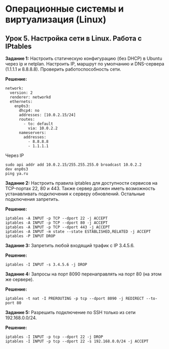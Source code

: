 # Операционные системы и виртуализация (Linux)
## Урок 5. Настройка сети в Linux. Работа с IPtables

**Задание 1:**
 Настроить статическую конфигурацию (без DHCP) в Ubuntu через ip и netplan. Настроить IP, маршрут по умолчанию и DNS-сервера (1.1.1.1 и 8.8.8.8). Проверить работоспособность сети.

**Решение:**
```
network:
  version: 2
  renderer: networkd
  ethernets:
    enp0s3:
      dhcp4: no
      addresses: [10.0.2.15/24]
      routes:
        - to: default
          via: 10.0.2.2
      nameservers:
        addresses:
          - 8.8.8.8
          - 1.1.1.1
```
Через IP

```
sudo api addr add 10.0.2.15/255.255.255.0 broadcast 10.0.2.2
dev enp0s3
ping ya.ru
```

**Задание 2:**
Настроить правила iptables для доступности сервисов на TCP-портах 22, 80 и 443. Также сервер должен иметь возможность устанавливать подключения к серверу обновлений. Остальные подключения запретить.

**Решение:**

```
iptables -A INPUT -p TCP --dport 22 -j ACCEPT
iptables -A INPUT -p TCP --dport 80 -j ACCEPT
iptables -A INPUT -p TCP --dport 443 -j ACCEPT
iptables -A INPUT -m state --state ESTABLISHED,RELATED -j ACCEPT
iptables -P INPUT DROP
```

**Задание 3:**
Запретить любой входящий трафик с IP 3.4.5.6.

**Решение:**

```
iptables -I INPUT -s 3.4.5.6 -j DROP
```

**Задание 4:**
Запросы на порт 8090 перенаправлять на порт 80 (на этом же сервере).

**Решение:**

```
iptables -t nat -I PREROUTING -p tcp --dport 8090 -j REDIRECT --to-port 80
```

**Задание 5:**
Разрешить подключение по SSH только из сети 192.168.0.0/24.

**Решение:**

```
iptables -I INPUT -p tcp --dport 22 -j DROP
iptables -I INPUT -p tcp --dport 22 -s 192.168.0.0/24 -j ACCEPT

```
